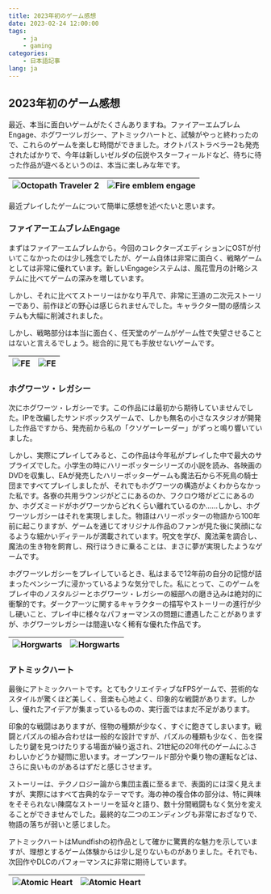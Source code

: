 ```yaml
---
title: 2023年初のゲーム感想
date: 2023-02-24 12:00:00
tags: 
    - ja
    - gaming
categories:
    - 日本語記事
lang: ja
---
```


## 2023年初のゲーム感想

最近、本当に面白いゲームがたくさんありますね。ファイアーエムブレムEngage、ホグワーツレガシー、アトミックハートと、試験がやっと終わったので、これらのゲームを楽しむ時間ができました。オクトパストラベラー2も発売されたばかりで、今年は新しいゼルダの伝説やスターフィールドなど、待ちに待った作品が遊べるというのは、本当に楽しみな年です。

|![Octopath Traveler 2](https://cdn.brightgames.top/md/2023-02-24%2019.45.53-2024-03-26-01-04-07.jpg)|![Fire emblem engage](https://cdn.brightgames.top/md/2023-01-20%2013.25.13-2024-03-26-01-05-27.jpg)|
|:---:|:---:|

最近プレイしたゲームについて簡単に感想を述べたいと思います。

### ファイアーエムブレムEngage

まずはファイアーエムブレムから。今回のコレクターズエディションにOSTが付いてこなかったのは少し残念でしたが、ゲーム自体は非常に面白く、戦略ゲームとしては非常に優れています。新しいEngageシステムは、風花雪月の計略システムに比べてゲームの深みを増しています。

しかし、それに比べてストーリーはかなり平凡で、非常に王道の二次元ストーリーであり、前作ほどの野心は感じられませんでした。キャラクター間の感情システムも大幅に削減されました。

しかし、戦略部分は本当に面白く、任天堂のゲームがゲーム性で失望させることはないと言えるでしょう。総合的に見ても手放せないゲームです。

|![FE](https://cdn.brightgames.top/md/psc.1-2024-03-26-01-06-52.jpg)|![FE](https://cdn.brightgames.top/md/psc.2-2024-03-26-01-07-06.jpg)|
|:---:|:---:|



### ホグワーツ・レガシー

次にホグワーツ・レガシーです。この作品には最初から期待していませんでした。IPを改編したサンドボックスゲームで、しかも無名の小さなスタジオが開発した作品ですから、発売前から私の「クソゲーレーダー」がずっと鳴り響いていました。

しかし、実際にプレイしてみると、この作品は今年私がプレイした中で最大のサプライズでした。小学生の時にハリーポッターシリーズの小説を読み、各映画のDVDを収集し、EAが発売したハリーポッターゲームも魔法石から不死鳥の騎士団まですべてプレイしましたが、それでもホグワーツの構造がよくわからなかった私です。各寮の共用ラウンジがどこにあるのか、フクロウ塔がどこにあるのか、ホグズミードがホグワーツからどれくらい離れているのか……しかし、ホグワーツレガシーはそれを実現しました。物語はハリーポッターの物語から100年前に起こりますが、ゲームを通じてオリジナル作品のファンが見た後に笑顔になるような細かいディテールが満載されています。呪文を学び、魔法薬を調合し、魔法の生き物を飼育し、飛行ほうきに乗ることは、まさに夢が実現したようなゲームです。

ホグワーツレガシーをプレイしているとき、私はまるで12年前の自分の記憶が詰まったペンシーブに浸かっているような気分でした。私にとって、このゲームをプレイ中のノスタルジーとホグワーツ・レガシーの細部への磨き込みは絶対的に衝撃的です。ダークアーツに関するキャラクターの描写やストーリーの進行が少し硬いこと、プレイ中に様々なパフォーマンスの問題に遭遇したことがありますが、ホグワーツレガシーは間違いなく稀有な優れた作品です。

|![Horgwarts](https://cdn.brightgames.top/md/2023-02-24%2019.49.05.PNG-2024-03-26-01-09-24.jpg)|![Horgwarts](https://cdn.brightgames.top/md/2023-02-24%2019.49.19.JPG-2024-03-26-01-08-29.jpg)|
|:---:|:---:|

### アトミックハート

最後にアトミックハートです。とてもクリエイティブなFPSゲームで、芸術的なスタイルが驚くほど美しく、音楽も心地よく、印象的な戦闘があります。しかし、優れたアイデアが集まっているものの、実行面ではまだ不足があります。

印象的な戦闘はありますが、怪物の種類が少なく、すぐに飽きてしまいます。戦闘とパズルの組み合わせは一般的な設計ですが、パズルの種類も少なく、缶を探したり鍵を見つけたりする場面が繰り返され、21世紀の20年代のゲームにふさわしいかどうか疑問に思います。オープンワールド部分や乗り物の運転などは、さらに良いものがあるはずだと感じさせます。

ストーリーは、テクノロジー論から集団主義に至るまで、表面的には深く見えますが、実際にはすべて古典的なテーマです。海の神の複合体の部分は、特に興味をそそられない陳腐なストーリーを延々と語り、数十分間戦闘もなく気分を変えることができませんでした。最終的な二つのエンディングも非常におざなりで、物語の落ちが弱いと感じました。

アトミックハートはMundfishの初作品として確かに驚異的な魅力を示していますが、理想とするゲーム体験からは少し足りないものがありました。それでも、次回作やDLCのパフォーマンスに非常に期待しています。

|![Atomic Heart](https://cdn.brightgames.top/md/psc.4-2024-03-26-01-10-18.jpg)|![Atomic Heart](https://cdn.brightgames.top/md/psc.5-2024-03-26-01-10-41.jpg)|
|:---:|:---:|